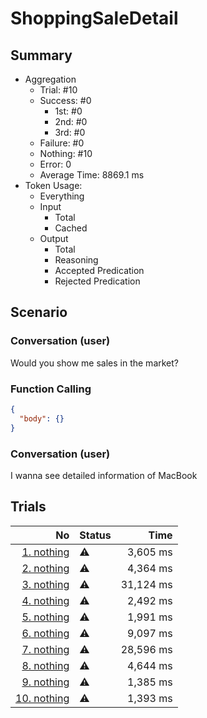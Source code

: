 # ShoppingSaleDetail
## Summary
  - Aggregation
    - Trial: #10
    - Success: #0
      - 1st: #0
      - 2nd: #0
      - 3rd: #0
    - Failure: #0
    - Nothing: #10
    - Error: 0
    - Average Time: 8869.1 ms
  - Token Usage:
    - Everything
    - Input
      - Total
      - Cached
    - Output
      - Total
      - Reasoning
      - Accepted Predication
      - Rejected Predication

## Scenario
### Conversation (user)
Would you show me sales in the market?

### Function Calling
```json
{
  "body": {}
}
```

### Conversation (user)
I wanna see detailed information of MacBook

## Trials
No | Status | Time
---:|:-------|------:
[1. nothing](./trials/1.nothing.json) | ⚠️ | 3,605 ms
[2. nothing](./trials/2.nothing.json) | ⚠️ | 4,364 ms
[3. nothing](./trials/3.nothing.json) | ⚠️ | 31,124 ms
[4. nothing](./trials/4.nothing.json) | ⚠️ | 2,492 ms
[5. nothing](./trials/5.nothing.json) | ⚠️ | 1,991 ms
[6. nothing](./trials/6.nothing.json) | ⚠️ | 9,097 ms
[7. nothing](./trials/7.nothing.json) | ⚠️ | 28,596 ms
[8. nothing](./trials/8.nothing.json) | ⚠️ | 4,644 ms
[9. nothing](./trials/9.nothing.json) | ⚠️ | 1,385 ms
[10. nothing](./trials/10.nothing.json) | ⚠️ | 1,393 ms
